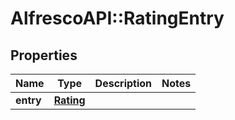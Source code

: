 # AlfrescoAPI::RatingEntry

## Properties
Name | Type | Description | Notes
------------ | ------------- | ------------- | -------------
**entry** | [**Rating**](Rating.md) |  | 


